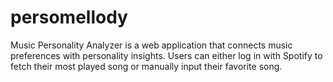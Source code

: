# persomellody
Music Personality Analyzer is a web application that connects music preferences with personality insights. Users can either log in with Spotify to fetch their most played song or manually input their favorite song.
